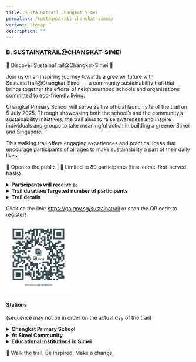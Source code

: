```yaml
---
title: Sustainatrail Changkat Simei
permalink: /sustainatrail-changkat-simei/
variant: tiptap
description: ""
---
```

<h3><strong>B. SUSTAINATRAIL@CHANGKAT-SIMEI</strong></h3>
<p>🌿 Discover SustainaTrail@Changkat-Simei 🌿</p>
<p>Join us on an inspiring journey towards a greener future with SustainaTrail@Changkat-Simei
— a community sustainability trail that brings together the efforts of
neighbourhood schools and organisations committed to eco-friendly living.</p>
<p>Changkat Primary School will serve as the official launch site of the
trail on 5 July 2025. Through showcasing both the school’s and the community’s
sustainability initiatives, the trail aims to raise awareness and inspire
individuals and groups to take meaningful action in building a greener
Simei and Singapore.</p>
<p>This walking trail offers engaging experiences and practical ideas that
encourage participants of all ages to make sustainability a part of their
daily lives.</p>
<p>📍 Open to the public | 👥 Limited to 80 participants (first-come-first-served
basis)</p>
<p></p>
<div data-type="detailGroup" class="isomer-accordion isomer-accordion-white">
<details class="isomer-details">
<summary><strong>Participants will receive a:</strong>
</summary>
<div data-type="detailsContent" class="isomer-details-content">
<p>1. complimentary guidebook to accompany their sustainability trail</p>
<p>2. a hydroponics kit upon completion of the trail</p>
</div>
</details>
<details class="isomer-details">
<summary><strong>Trail duration/Targeted number of participants</strong>
</summary>
<div data-type="detailsContent" class="isomer-details-content">
<p>Approximately <strong>2 to 3 hours </strong>
<br>Targeted number of participants: <strong>80</strong> (first-come-first-served
basis)</p>
</div>
</details>
<details class="isomer-details">
<summary><strong>Trail details</strong>
</summary>
<div data-type="detailsContent" class="isomer-details-content">
<p>Date / Day:  <strong>5 July 2025, Saturday</strong>
</p>
<p>Time:  <strong>8.30 a.m</strong>.</p>
<p>(Registration begins at 8.00 a.m. Trail will begin promptly at 8.30 a.m.)</p>
<p>Meeting venue:  Changkat Primary School foyer</p>
</div>
</details>
</div>
<p></p>
<p></p>
<p>Click on the link: <a href="https://go.gov.sg/sustainatrail" rel="noopener nofollow" target="_blank">https://go.gov.sg/sustainatrail</a> or
scan the QR code to register!
<br>
</p>
<div class="isomer-image-wrapper">
<img style="width: 35%;" height="auto" width="100%" alt="" src="/images/Anniversary photo/60than.png">
</div>
<p></p>
<p></p>
<h4>Stations</h4>
<p>(sequence may not be in order on the actual day of the trail)</p>
<div data-type="detailGroup" class="isomer-accordion isomer-accordion-white">
<details class="isomer-details">
<summary><strong>Changkat Primary School</strong>
</summary>
<div data-type="detailsContent" class="isomer-details-content">
<table style="minWidth: 50px">
<colgroup>
<col>
<col>
</colgroup>
<tbody>
<tr>
<td rowspan="1" colspan="1">
<p>Wormery</p>
</td>
<td rowspan="1" colspan="1">
<p>Learn how to conserve the environment while enhancing food sustainability:
A showcase on how we can protect the environment and enhance food sustainability
through vermicomposting.
<br>
<br>
</p>
</td>
</tr>
<tr>
<td rowspan="1" colspan="1">
<p>Hydroponics and Aquaponics</p>
</td>
<td rowspan="1" colspan="1">
<p>Learn about the future of food sustainability in Singapore:<strong> </strong>Advancing
water conservation, energy efficiency, and sustainable crop production.
<br>
<br>
</p>
</td>
</tr>
<tr>
<td rowspan="1" colspan="1">
<p>Hydroponics kit</p>
</td>
<td rowspan="1" colspan="1">
<p>Experience hydroponics farming firsthand with your very own DIY hydroponics
kit! Get hands-on and try growing your own herb.</p>
</td>
</tr>
</tbody>
</table>
</div>
</details>
<details class="isomer-details">
<summary><strong>At Simei Community</strong>
</summary>
<div data-type="detailsContent" class="isomer-details-content">
<table style="minWidth: 50px">
<colgroup>
<col>
<col>
</colgroup>
<tbody>
<tr>
<td rowspan="1" colspan="1">
<p>Farm@116
<br>
<br>
</p>
</td>
<td rowspan="1" colspan="1">
<p>Learn about community gardening and enjoy a farm-to-table experience,
sampling a signature blue pea flower drink.</p>
<p></p>
</td>
</tr>
<tr>
<td rowspan="1" colspan="1">
<p>Eastpoint Mall</p>
</td>
<td rowspan="1" colspan="1">
<p>Learn how one of Simei's most popular landmarks, Eastpoint Mall, has conserved
energy, implemented waste management through recycling efforts, and tackled
food surplus.
<br>
</p>
</td>
</tr>
<tr>
<td rowspan="1" colspan="1">
<p>Changi Simei Community Club</p>
</td>
<td rowspan="1" colspan="1">
<p>Learn how to creatively upcycle everyday household items into something
new and useful.</p>
<p></p>
</td>
</tr>
</tbody>
</table>
</div>
</details>
<details class="isomer-details">
<summary><strong>Educational Institutions in Simei</strong>
</summary>
<div data-type="detailsContent" class="isomer-details-content">
<table style="minWidth: 50px">
<colgroup>
<col>
<col>
</colgroup>
<tbody>
<tr>
<td rowspan="1" colspan="1">
<p>Singapore University of Technology and Design (SUTD)</p>
</td>
<td rowspan="1" colspan="1">
<p>Solar Energy showcase: Learn from an SUTD Professor how solar energy works
and why it is important to help Singapore conserve energy.</p>
<p></p>
</td>
</tr>
<tr>
<td rowspan="1" colspan="1">
<p>ITE College East</p>
</td>
<td rowspan="1" colspan="1">
<p>Learn about the fascinating world of earthworms and discover their vital
role in sustainability.</p>
<p>• Get up close with live earthworms—feel their unique textures and learn
about their incredible environmental benefits.</p>
<p>• Learn how to set up a simple worm bin at home, showing how these tiny
creatures can transform everyday kitchen scraps into nutrient-rich compost,
supporting a greener lifestyle.</p>
<p>Learn how to creatively recycle expired disposable masks by turning them
into scented mask flowers!</p>
<p>• Using common materials found at home or in the office, they will show
how to breathe new life into old masks.</p>
<p></p>
</td>
</tr>
<tr>
<td rowspan="1" colspan="1">
<p>Changkat Changi Secondary School</p>
<p>&nbsp;</p>
</td>
<td rowspan="1" colspan="1">
<p>Learn how secondary students play their part in environmental sustainability
and discover ways to propagate plants through processes like stem-cutting,
using recycled household materials.</p>
<p></p>
</td>
</tr>
</tbody>
</table>
</div>
</details>
</div>
<p></p>
<p>👣 Walk the trail. Be inspired. Make a change.</p>
<p></p>
<p></p>
